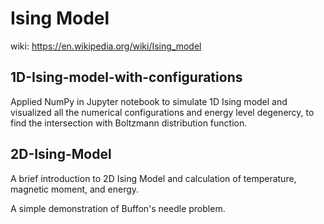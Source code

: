 # Ising Model 
  wiki: https://en.wikipedia.org/wiki/Ising_model

## 1D-Ising-model-with-configurations
Applied NumPy in Jupyter notebook to simulate 1D Ising model and visualized all the numerical configurations and energy level degenercy, to find the intersection with Boltzmann distribution function.


## 2D-Ising-Model
A brief introduction to 2D Ising Model and calculation of temperature, magnetic moment, and energy.

A simple demonstration of Buffon's needle problem.

